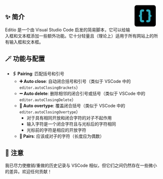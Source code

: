 <img src="data:image/svg+xml,%3Csvg%20fill%3D%22%23000000%22%20viewBox%3D%220%200%2024%2024%22%20id%3D%22bracket-square-2%22%20data-name%3D%22Flat%20Color%22%20xmlns%3D%22http%3A%2F%2Fwww.w3.org%2F2000%2Fsvg%22%20class%3D%22icon%20flat-color%22%20data-darkreader-inline-fill%3D%22%22%20style%3D%22--darkreader-inline-fill%3A%20%23151616%3B%22%3E%3Cg%20id%3D%22SVGRepo_bgCarrier%22%20stroke-width%3D%220%22%3E%3C%2Fg%3E%3Cg%20id%3D%22SVGRepo_tracerCarrier%22%20stroke-linecap%3D%22round%22%20stroke-linejoin%3D%22round%22%3E%3C%2Fg%3E%3Cg%20id%3D%22SVGRepo_iconCarrier%22%3E%3Crect%20id%3D%22primary%22%20x%3D%222%22%20y%3D%222%22%20width%3D%2220%22%20height%3D%2220%22%20rx%3D%222%22%20style%3D%22fill%3A%20rgb(0%2C%200%2C%200)%3B%20--darkreader-inline-fill%3A%20%23151616%3B%22%20data-darkreader-inline-fill%3D%22%22%3E%3C%2Frect%3E%3Cpath%20id%3D%22secondary%22%20d%3D%22M15%2C18H14a1%2C1%2C0%2C0%2C1%2C0-2h1V13a2%2C2%2C0%2C0%2C1%2C.27-1A2%2C2%2C0%2C0%2C1%2C15%2C11V8H14a1%2C1%2C0%2C0%2C1%2C0-2h1a2%2C2%2C0%2C0%2C1%2C2%2C2v3a1%2C1%2C0%2C0%2C1%2C0%2C2v3A2%2C2%2C0%2C0%2C1%2C15%2C18Zm-4-1a1%2C1%2C0%2C0%2C0-1-1H9V13a2%2C2%2C0%2C0%2C0-.27-1A2%2C2%2C0%2C0%2C0%2C9%2C11V8h1a1%2C1%2C0%2C0%2C0%2C0-2H9A2%2C2%2C0%2C0%2C0%2C7%2C8v3a1%2C1%2C0%2C0%2C0%2C0%2C2v3a2%2C2%2C0%2C0%2C0%2C2%2C2h1A1%2C1%2C0%2C0%2C0%2C11%2C17Z%22%20style%3D%22fill%3A%20rgb(44%2C%20169%2C%20188)%3B%20--darkreader-inline-fill%3A%20%232d666f%3B%22%20data-darkreader-inline-fill%3D%22%22%3E%3C%2Fpath%3E%3C%2Fg%3E%3C%2Fsvg%3E" align="right" style="width: 6em; height: 6em; max-width: 100%;">

## ✨ 简介

Editio 是一个由 Visual Studio Code 启发的简易脚本，它可以给输入框和文本框添加一些额外功能。它十分轻量且（理论上）适用于所有网站上的所有输入框和文本框。

## 🪄 功能与配置

- **🖇️ Pairing**: 匹配括号和引号
    - **➕ Auto close**: 自动闭合括号和引号（类似于 VSCode 中的 `editor.autoClosingBrackets`）
    - **➖ Auto delete**: 删除相邻的闭合引号或括号（类似于 VSCode 中的 `editor.autoClosingDelete`）
    - **🚫 Auto overtype**: 覆盖闭合括号（类似于 VSCode 中的 `editor.autoClosingOvertype`）
        - 对于具有相同开放和闭合字符的对子不起作用
        - 输入字符是一个闭合字符且与光标后的字符相同
        - 光标前的字符是相应的开放字符
    - **📜 Pairs**: 应该成对子的字符（长度应为偶数）

## 📃 注意

我已尽力使撤销/重做的历史记录与 VSCode 相似，但它们之间仍然存在一些微小的差异。欢迎任何贡献！
